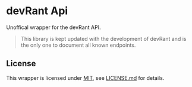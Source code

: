 # devRant Api

Unoffical wrapper for the devRant API.

> This library is kept updated with the development of devRant and is the only one to document all known endpoints.

## License

This wrapper is licensed under [MIT](http://opensource.org/licenses/mit), see [LICENSE.md](LICENSE.md) for details.